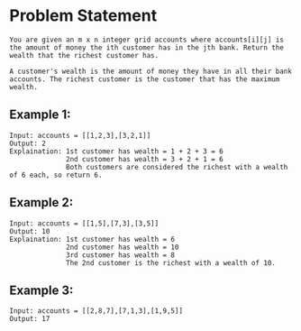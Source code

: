 # Problem Statement
    You are given an m x n integer grid accounts where accounts[i][j] is the amount of money the ith customer has in the jth bank. Return the wealth that the richest customer has.

    A customer's wealth is the amount of money they have in all their bank accounts. The richest customer is the customer that has the maximum wealth.


## Example 1:

    Input: accounts = [[1,2,3],[3,2,1]]
    Output: 2
    Explaination: 1st customer has wealth = 1 + 2 + 3 = 6
                  2nd customer has wealth = 3 + 2 + 1 = 6
                  Both customers are considered the richest with a wealth of 6 each, so return 6.

## Example 2:

    Input: accounts = [[1,5],[7,3],[3,5]]
    Output: 10
    Explaination: 1st customer has wealth = 6
                  2nd customer has wealth = 10
                  3rd customer has wealth = 8
                  The 2nd customer is the richest with a wealth of 10.

## Example 3:

    Input: accounts = [[2,8,7],[7,1,3],[1,9,5]]
    Output: 17